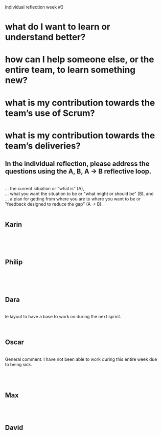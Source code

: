 Individual reflection week #3


<h1>what do I want to learn or understand better?</h>
<h1>how can I help someone else, or the entire team, to learn something new?</h>
<h1>what is my contribution towards the team’s use of Scrum?</h>
<h1>what is my contribution towards the team’s deliveries?</h>
<br>
<h2>In the individual reflection, please address the questions using the A, B, A -> B reflective loop.</h2> <br>
... the current situation or "what is" (A), <br>
... what you want the situation to be or "what might or should be" (B), and <br>
... a plan for getting from where you are to where you want to be or "feedback designed to reduce the gap" (A -> B).<br>
<br>
<h2>Karin</h2> 
<br>
    
<br>
<br>
<h2>Philip</h2>

<br>
<br>
<br>
<h2>Dara</h2> 
<br>
  le layout to have a base to work on during the next sprint.<br>
<br>
<br>
<h2>Oscar</h2>
<br>
	General comment: I have not been able to work during this entire week due to being sick.
<br>

		
<br>
<br> 
<br>
<h2>Max</h2>
<br>

<br>
<h2>David</h2>  
<br>

<br>
